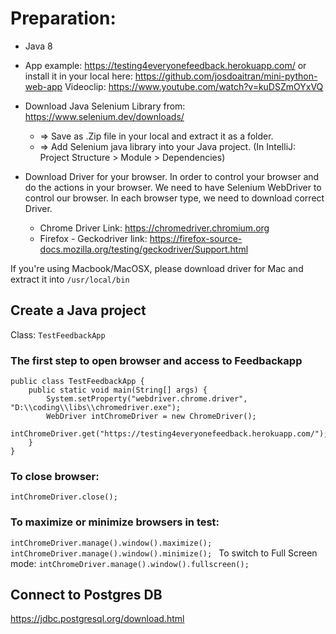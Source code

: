# Preparation:
- Java 8
- App example: https://testing4everyonefeedback.herokuapp.com/
or install it in your local here: https://github.com/josdoaitran/mini-python-web-app
Videoclip: https://www.youtube.com/watch?v=kuDSZmOYxVQ
- Download Java Selenium Library from: https://www.selenium.dev/downloads/
  + => Save as .Zip file in your local and extract it as a folder.
  + => Add Selenium java library into your Java project. (In IntelliJ: Project Structure > Module > Dependencies)
  
- Download Driver for your browser.
In order to control your browser and do the actions in your browser. We need to have Selenium WebDriver to control our browser. In each browser type, we need to download correct Driver.
  + Chrome Driver Link: https://chromedriver.chromium.org
  + Firefox - Geckodriver link: https://firefox-source-docs.mozilla.org/testing/geckodriver/Support.html

If you're using Macbook/MacOSX, please download driver for Mac and extract it into `/usr/local/bin`

## Create a Java project
Class: `TestFeedbackApp`

### The first step to open browser and access to Feedbackapp

```aidl
public class TestFeedbackApp {
    public static void main(String[] args) {
        System.setProperty("webdriver.chrome.driver", "D:\\coding\\libs\\chromedriver.exe");
        WebDriver intChromeDriver = new ChromeDriver();
        intChromeDriver.get("https://testing4everyonefeedback.herokuapp.com/");
    }
}
```

### To close browser:
`
intChromeDriver.close();
`

### To maximize or minimize browsers in test:
`intChromeDriver.manage().window().maximize();
intChromeDriver.manage().window().minimize();
`
To switch to Full Screen mode:
`intChromeDriver.manage().window().fullscreen();`


## Connect to Postgres DB
https://jdbc.postgresql.org/download.html